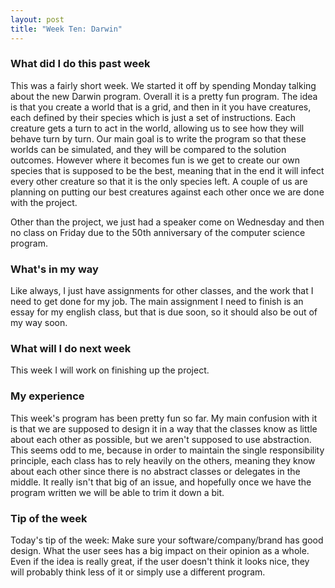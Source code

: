 ```yaml
---
layout: post
title: "Week Ten: Darwin"
---
```


### What did I do this past week
This was a fairly short week. We started it off by spending Monday talking about the new Darwin program. Overall it is a pretty fun program. The idea is that you create a world that is a grid, and then in it you have creatures, each defined by their species which is just a set of instructions. Each creature gets a turn to act in the world, allowing us to see how they will behave turn by turn. Our main goal is to write the program so that these worlds can be simulated, and they will be compared to the solution outcomes. However where it becomes fun is we get to create our own species that is supposed to be the best, meaning that in the end it will infect every other creature so that it is the only species left. A couple of us are planning on putting our best creatures against each other once we are done with the project.

Other than the project, we just had a speaker come on Wednesday and then no class on Friday due to the 50th anniversary of the computer science program.

### What's in my way
Like always, I just have assignments for other classes, and the work that I need to get done for my job. The main assignment I need to finish is an essay for my english class, but that is due soon, so it should also be out of my way soon.

### What will I do next week
This week I will work on finishing up the project.

### My experience
This week's program has been pretty fun so far. My main confusion with it is that we are supposed to design it in a way that the classes know as little about each other as possible, but we aren't supposed to use abstraction. This seems odd to me, because in order to maintain the single responsibility principle, each class has to rely heavily on the others, meaning they know about each other since there is no abstract classes or delegates in the middle. It really isn't that big of an issue, and hopefully once we have the program written we will be able to trim it down a bit.

### Tip of the week
Today's tip of the week: Make sure your software/company/brand has good design. What the user sees has a big impact on their opinion as a whole. Even if the idea is really great, if the user doesn't think it looks nice, they will probably think less of it or simply use a different program.
